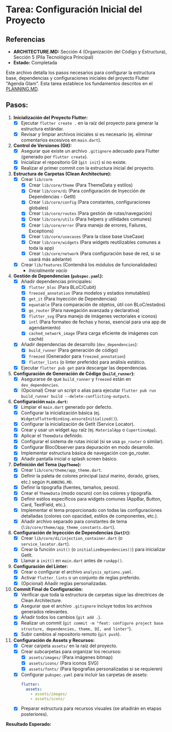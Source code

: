 # Tarea: Configuración Inicial del Proyecto

## Referencias
- **ARCHITECTURE.MD:** Sección 4 (Organización del Código y Estructura), Sección 5 (Pila Tecnológica Principal)
- **Estado:** Completada

Este archivo detalla los pasos necesarios para configurar la estructura base, dependencias y configuraciones iniciales del proyecto Flutter "Agenda Glam". Esta tarea establece los fundamentos descritos en el [PLANNING.MD](../PLANNING.MD).

## Pasos:

1.  **Inicialización del Proyecto Flutter:**
    - [X] Ejecutar `flutter create .` en la raíz del proyecto para generar la estructura estándar.
    - [X] Revisar y limpiar archivos iniciales si es necesario (ej. eliminar comentarios excesivos en `main.dart`).

2.  **Control de Versiones (Git):**
    - [X] Asegurar que existe un archivo `.gitignore` adecuado para Flutter (generado por `flutter create`).
    - [X] Inicializar el repositorio Git (`git init`) si no existe.
    - [X] Realizar el primer commit con la estructura inicial del proyecto.

3.  **Estructura de Carpetas (Clean Architecture):**
    - [X] Crear `lib/core`
        - [X] Crear `lib/core/theme` (Para ThemeData y estilos)
        - [X] Crear `lib/core/di` (Para configuración de Inyección de Dependencias - GetIt)
        - [X] Crear `lib/core/config` (Para constantes, configuraciones globales)
        - [X] Crear `lib/core/routes` (Para gestión de rutas/navegación)
        - [X] Crear `lib/core/utils` (Para helpers y utilidades comunes)
        - [X] Crear `lib/core/error` (Para manejo de errores, Failures, Exceptions)
        - [X] Crear `lib/core/usecases` (Para la clase base UseCase)
        - [X] Crear `lib/core/widgets` (Para widgets reutilizables comunes a toda la app)
        - [X] Crear `lib/core/network` (Para configuración base de red, si se usará más adelante)
    - [X] Crear `lib/features` (Contendrá los módulos de funcionalidades)
        - *Inicialmente vacío*

4.  **Gestión de Dependencias (`pubspec.yaml`):**
    - [X] Añadir dependencias principales:
        - [X] `flutter_bloc` (Para BLoC/Cubit)
        - [X] `freezed_annotation` (Para modelos y estados inmutables)
        - [X] `get_it` (Para Inyección de Dependencias)
        - [X] `equatable` (Para comparación de objetos, útil con BLoC/estados)
        - [X] `go_router` (Para navegación avanzada y declarativa)
        - [X] `flutter_svg` (Para manejo de imágenes vectoriales e iconos)
        - [X] `intl` (Para formateo de fechas y horas, esencial para una app de agendamiento)
        - [X] `cached_network_image` (Para carga eficiente de imágenes con caché)
    - [X] Añadir dependencias de desarrollo (`dev_dependencies`):
        - [X] `build_runner` (Para generación de código)
        - [X] `freezed` (Generador para `freezed_annotation`)
        - [X] `flutter_lints` (o linter preferido) para análisis estático.
    - [X] Ejecutar `flutter pub get` para descargar las dependencias.

5.  **Configuración de Generación de Código (`build_runner`):**
    - [X] Asegurarse de que `build_runner` y `freezed` están en `dev_dependencies`.
    - [X] (Opcional) Crear un script o alias para ejecutar `flutter pub run build_runner build --delete-conflicting-outputs`.

6.  **Configuración `main.dart`:**
    - [X] Limpiar el `main.dart` generado por defecto.
    - [X] Configurar la inicialización básica (ej. `WidgetsFlutterBinding.ensureInitialized()`).
    - [X] Configurar la inicialización de GetIt (Service Locator).
    - [X] Crear y usar un widget `App` raíz (ej. `MaterialApp` o `CupertinoApp`).
    - [X] Aplicar el `ThemeData` definido.
    - [X] Configurar el sistema de rutas inicial (si se usa `go_router` o similar).
    - [X] Configurar BlocObserver para depuración en modo desarrollo.
    - [X] Implementar estructura básica de navegación con go_router.
    - [X] Añadir pantalla inicial o splash screen básico.

7.  **Definición del Tema (`AppTheme`):**
    - [X] Crear `lib/core/theme/app_theme.dart`.
    - [X] Definir la paleta de colores principal (azul marino, dorado, grises, etc.) según `PLANNING.MD`.
    - [X] Definir la tipografía (fuentes, tamaños, pesos).
    - [X] Crear el `ThemeData` (modo oscuro) con los colores y tipografía.
    - [X] Definir estilos específicos para widgets comunes (AppBar, Button, Card, TextField, etc.).
    - [X] Implementar el tema proporcionado con todas las configuraciones detalladas (colores con opacidad, estilos de componentes, etc.).
    - [X] Añadir archivo separado para constantes de tema (`lib/core/theme/app_theme_constants.dart`).

8.  **Configuración de Inyección de Dependencias (`GetIt`):**
    - [X] Crear `lib/core/di/injection_container.dart` (o `service_locator.dart`).
    - [X] Crear la función `init()` (o `initializeDependencies()`) para inicializar GetIt.
    - [X] Llamar a `init()` en `main.dart` antes de `runApp()`.

9.  **Configuración del Linter:**
    - [X] Crear o configurar el archivo `analysis_options.yaml`.
    - [X] Activar `flutter_lints` o un conjunto de reglas preferido.
    - [X] (Opcional) Añadir reglas personalizadas.

10. **Commit Final de Configuración:**
    - [X] Verificar que toda la estructura de carpetas sigue las directrices de Clean Architecture.
    - [X] Asegurar que el archivo `.gitignore` incluye todos los archivos generados relevantes.
    - [X] Añadir todos los cambios (`git add .`).
    - [X] Realizar un commit (`git commit -m "feat: configure project base structure, dependencies, theme, DI, and linter"`).
    - [X] Subir cambios al repositorio remoto (`git push`).

11. **Configuración de Assets y Recursos:**
    - [X] Crear carpeta `assets/` en la raíz del proyecto.
    - [X] Crear subcarpetas para organizar los recursos:
        - [X] `assets/images/` (Para imágenes bitmap)
        - [X] `assets/icons/` (Para iconos SVG)
        - [X] `assets/fonts/` (Para tipografías personalizadas si se requieren)
    - [X] Configurar `pubspec.yaml` para incluir las carpetas de assets:
        ```yaml
        flutter:
          assets:
            - assets/images/
            - assets/icons/
        ```
    - [X] Preparar estructura para recursos visuales (se añadirán en etapas posteriores).

**Resultado Esperado:**
